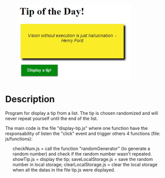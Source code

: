 <figure>
  <img src="Screen.JPG">
</figure>

<h1> Description </h1>

<p>Program for display a tip from a list. The tip is chosen randomized and will never repeat yourself until the end of the list.</p>

The main code is the file "display-tip.js" where one function have the responsability of listen the "click" event and trigger others 4 functions (file: js/functions):
<ol>
  <il>checkNum.js = call the function "randomGenerator" (to generate a random number) and check if the random number wasn't repeated.</il>
  <il>showTip.js = display the tip;</il>
  <il>saveLocalStorage.js = save the random number in local storage;</il>
  <il>clearLocalStorage.js = clear the local storage when all the datas in the file tip.js were displayed.</il>
</ol>

